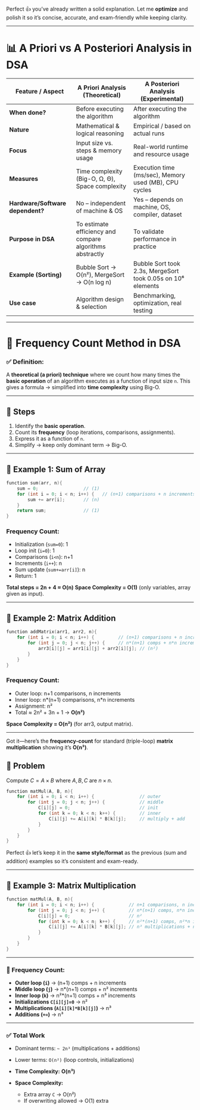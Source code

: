 Perfect 👍 you’ve already written a solid explanation. Let me **optimize** and polish it so it’s concise, accurate, and exam-friendly while keeping clarity.

---

# 📊 **A Priori vs A Posteriori Analysis in DSA**

| Feature / Aspect                 | **A Priori Analysis** (Theoretical)                      | **A Posteriori Analysis** (Experimental)                    |
| -------------------------------- | -------------------------------------------------------- | ----------------------------------------------------------- |
| **When done?**                   | Before executing the algorithm                           | After executing the algorithm                               |
| **Nature**                       | Mathematical & logical reasoning                         | Empirical / based on actual runs                            |
| **Focus**                        | Input size vs. steps & memory usage                      | Real-world runtime and resource usage                       |
| **Measures**                     | Time complexity (Big-O, Ω, Θ), Space complexity          | Execution time (ms/sec), Memory used (MB), CPU cycles       |
| **Hardware/Software dependent?** | No – independent of machine & OS                         | Yes – depends on machine, OS, compiler, dataset             |
| **Purpose in DSA**               | To estimate efficiency and compare algorithms abstractly | To validate performance in practice                         |
| **Example (Sorting)**            | Bubble Sort → O(n²), MergeSort → O(n log n)              | Bubble Sort took 2.3s, MergeSort took 0.05s on 10⁶ elements |
| **Use case**                     | Algorithm design & selection                             | Benchmarking, optimization, real testing                    |

---

# 🔹 **Frequency Count Method in DSA**

### ✅ Definition:

A **theoretical (a priori) technique** where we count how many times the **basic operation** of an algorithm executes as a function of input size `n`.
This gives a formula → simplified into **time complexity** using Big-O.

---

## 🔑 Steps

1. Identify the **basic operation**.
2. Count its **frequency** (loop iterations, comparisons, assignments).
3. Express it as a function of `n`.
4. Simplify → keep only dominant term → Big-O.

---

## 🔹 Example 1: Sum of Array

```c
function sum(arr, n){
    sum = 0;                 // (1)
    for (int i = 0; i < n; i++) {   // (n+1) comparisons + n increments
        sum += arr[i];       // (n)
    }
    return sum;              // (1)
}
```

### Frequency Count:

* Initialization (`sum=0`): 1
* Loop init (`i=0`): 1
* Comparisons (`i<n`): n+1
* Increments (`i++`): n
* Sum update (`sum+=arr[i]`): n
* Return: 1

**Total steps = 2n + 4 ≈ O(n)**
**Space Complexity = O(1)** (only variables, array given as input).

---

## 🔹 Example 2: Matrix Addition

```c
function addMatrix(arr1, arr2, n){
    for (int i = 0; i < n; i++) {         // (n+1) comparisons + n increments
        for (int j = 0; j < n; j++) {     // n*(n+1) comps + n*n increments
            arr3[i][j] = arr1[i][j] + arr2[i][j]; // (n²)
        }
    }
}
```

### Frequency Count:

* Outer loop: n+1 comparisons, n increments
* Inner loop: n\*(n+1) comparisons, n\*n increments
* Assignment: n²
* Total ≈ 2n² + 3n + 1 → **O(n²)**

**Space Complexity = O(n²)** (for arr3, output matrix).

---
Got it—here’s the **frequency-count** for standard (triple-loop) **matrix multiplication** showing it’s **O(n³)**.

## 🔹 Problem

Compute $C = A \times B$ where $A, B, C$ are $n \times n$.

```c
function matMul(A, B, n){
    for (int i = 0; i < n; i++) {                 // outer
        for (int j = 0; j < n; j++) {             // middle
            C[i][j] = 0;                          // init
            for (int k = 0; k < n; k++) {         // inner
                C[i][j] += A[i][k] * B[k][j];     // multiply + add
            }
        }
    }
}
```

Perfect 👍 let’s keep it in the **same style/format** as the previous (sum and addition) examples so it’s consistent and exam-ready.

---

## 🔹 Example 3: Matrix Multiplication

```c
function matMul(A, B, n){
    for (int i = 0; i < n; i++) {             // n+1 comparisons, n increments
        for (int j = 0; j < n; j++) {         // n*(n+1) comps, n*n increments
            C[i][j] = 0;                      // n²
            for (int k = 0; k < n; k++) {     // n²*(n+1) comps, n²*n increments
                C[i][j] += A[i][k] * B[k][j]; // n³ multiplications + n³ additions
            }
        }
    }
}
```

---

### 🔎 Frequency Count:

* **Outer loop (`i`)** → (n+1) comps + n increments
* **Middle loop (`j`)** → n\*(n+1) comps + n² increments
* **Inner loop (`k`)** → n²\*(n+1) comps + n³ increments
* **Initializations `C[i][j]=0`** → n²
* **Multiplications (`A[i][k]*B[k][j]`)** → n³
* **Additions (`+=`)** → n³

---

### ✅ Total Work

* Dominant terms: `~ 2n³` (multiplications + additions)
* Lower terms: `O(n²)` (loop controls, initializations)
* **Time Complexity:** **O(n³)**
* **Space Complexity:**

  * Extra array `C` → O(n²)
  * If overwriting allowed → O(1) extra

